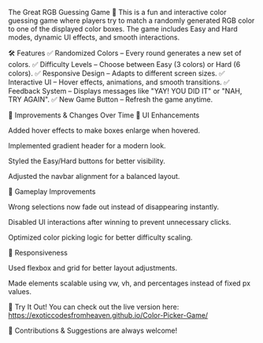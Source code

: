 The Great RGB Guessing Game 🎨
This is a fun and interactive color guessing game where players try to match a randomly generated RGB color to one of the displayed color boxes. The game includes Easy and Hard modes, dynamic UI effects, and smooth interactions.

🛠 Features
✅ Randomized Colors – Every round generates a new set of colors.
✅ Difficulty Levels – Choose between Easy (3 colors) or Hard (6 colors).
✅ Responsive Design – Adapts to different screen sizes.
✅ Interactive UI – Hover effects, animations, and smooth transitions.
✅ Feedback System – Displays messages like "YAY! YOU DID IT" or "NAH, TRY AGAIN".
✅ New Game Button – Refresh the game anytime.

📌 Improvements & Changes Over Time
🚀 UI Enhancements

Added hover effects to make boxes enlarge when hovered.

Implemented gradient header for a modern look.

Styled the Easy/Hard buttons for better visibility.

Adjusted the navbar alignment for a balanced layout.

🎯 Gameplay Improvements

Wrong selections now fade out instead of disappearing instantly.

Disabled UI interactions after winning to prevent unnecessary clicks.

Optimized color picking logic for better difficulty scaling.

📱 Responsiveness

Used flexbox and grid for better layout adjustments.

Made elements scalable using vw, vh, and percentages instead of fixed px values.

🚀 Try It Out!
You can check out the live version here: https://exoticcodesfromheaven.github.io/Color-Picker-Game/

📌 Contributions & Suggestions are always welcome!
